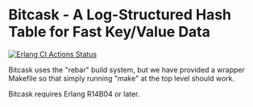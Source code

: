# Bitcask - A Log-Structured Hash Table for Fast Key/Value Data

[![Erlang CI Actions Status](https://github.com/basho/bitcask/workflows/Erlang%20CI/badge.svg)](https://github.com/basho/bitcask/actions)

Bitcask uses the "rebar" build system, but we have provided a wrapper
Makefile so that simply running "make" at the top level should work.

Bitcask requires Erlang R14B04 or later.

